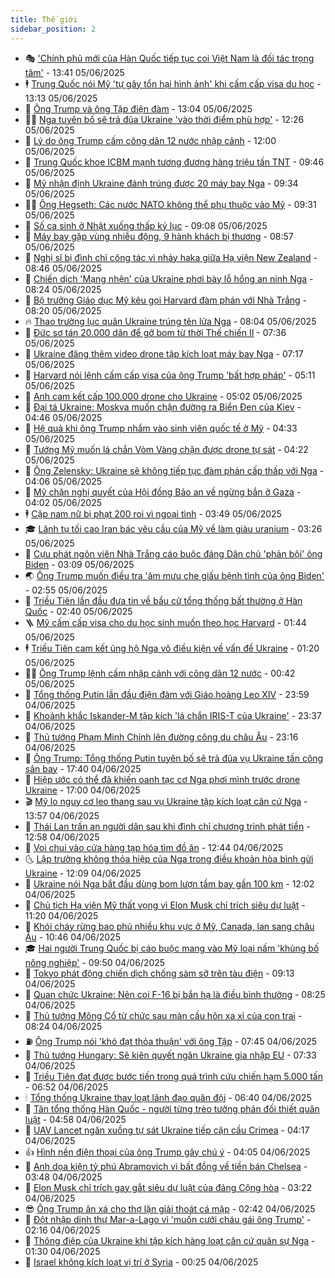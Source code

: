 ```yaml
---
title: Thế giới
sidebar_position: 2
---
```


<!-- vnexpress-the-gioi:START -->
- 🎭 [&#39;Chính phủ mới của Hàn Quốc tiếp tục coi Việt Nam là đối tác trọng tâm&#39;](https://vnexpress.net/chinh-phu-moi-cua-han-quoc-tiep-tuc-coi-viet-nam-la-doi-tac-trong-tam-4895095.html) - 13:41 05/06/2025
- 🕴 [Trung Quốc nói Mỹ &#39;tự gây tổn hại hình ảnh&#39; khi cấm cấp visa du học](https://vnexpress.net/trung-quoc-noi-my-tu-gay-ton-hai-hinh-anh-khi-cam-cap-visa-du-hoc-4895087.html) - 13:13 05/06/2025
- 🤭 [Ông Trump và ông Tập điện đàm](https://vnexpress.net/ong-trump-va-ong-tap-dien-dam-4895111.html) - 13:04 05/06/2025
- 🧑‍💻 [Nga tuyên bố sẽ trả đũa Ukraine &#39;vào thời điểm phù hợp&#39;](https://vnexpress.net/nga-tuyen-bo-se-tra-dua-ukraine-vao-thoi-diem-phu-hop-4895054.html) - 12:26 05/06/2025
- 🦏 [Lý do ông Trump cấm công dân 12 nước nhập cảnh](https://vnexpress.net/ly-do-ong-trump-cam-cong-dan-12-nuoc-nhap-canh-4894691.html) - 12:00 05/06/2025
- 🦒 [Trung Quốc khoe ICBM mạnh tương đương hàng triệu tấn TNT](https://vnexpress.net/trung-quoc-khoe-icbm-manh-tuong-duong-hang-trieu-tan-tnt-4894948.html) - 09:46 05/06/2025
- 🌈 [Mỹ nhận định Ukraine đánh trúng được 20 máy bay Nga](https://vnexpress.net/my-nhan-dinh-ukraine-danh-trung-duoc-20-may-bay-nga-4894944.html) - 09:34 05/06/2025
- 🧑‍🏫 [Ông Hegseth: Các nước NATO không thể phụ thuộc vào Mỹ](https://vnexpress.net/ong-hegseth-cac-nuoc-nato-khong-the-phu-thuoc-vao-my-4894972.html) - 09:31 05/06/2025
- 🐲 [Số ca sinh ở Nhật xuống thấp kỷ lục](https://vnexpress.net/so-ca-sinh-o-nhat-xuong-thap-ky-luc-4894937.html) - 09:08 05/06/2025
- 🦒 [Máy bay gặp vùng nhiễu động, 9 hành khách bị thương](https://vnexpress.net/may-bay-gap-vung-nhieu-dong-9-hanh-khach-bi-thuong-4894899.html) - 08:57 05/06/2025
- 🐻 [Nghị sĩ bị đình chỉ công tác vì nhảy haka giữa Hạ viện New Zealand](https://vnexpress.net/nghi-si-bi-dinh-chi-cong-tac-vi-nhay-haka-giua-ha-vien-new-zealand-4894946.html) - 08:46 05/06/2025
- 🚀 [Chiến dịch &#39;Mạng nhện&#39; của Ukraine phơi bày lỗ hổng an ninh Nga](https://vnexpress.net/chien-dich-mang-nhen-cua-ukraine-phoi-bay-lo-hong-an-ninh-nga-4893660.html) - 08:24 05/06/2025
- 🥰 [Bộ trưởng Giáo dục Mỹ kêu gọi Harvard đàm phán với Nhà Trắng](https://vnexpress.net/bo-truong-giao-duc-my-keu-goi-harvard-dam-phan-voi-nha-trang-4894826.html) - 08:20 05/06/2025
- 🔥 [Thao trường lục quân Ukraine trúng tên lửa Nga](https://vnexpress.net/thao-truong-luc-quan-ukraine-trung-ten-lua-nga-4894793.html) - 08:04 05/06/2025
- 🥳 [Đức sơ tán 20.000 dân để gỡ bom từ thời Thế chiến II](https://vnexpress.net/duc-so-tan-20-000-dan-de-go-bom-tu-thoi-the-chien-ii-4894857.html) - 07:36 05/06/2025
- 💼 [Ukraine đăng thêm video drone tập kích loạt máy bay Nga](https://vnexpress.net/ukraine-dang-them-video-drone-tap-kich-loat-may-bay-nga-4894803.html) - 07:17 05/06/2025
- 🤡 [Harvard nói lệnh cấm cấp visa của ông Trump &#39;bất hợp pháp&#39;](https://vnexpress.net/harvard-noi-lenh-cam-cap-visa-cua-ong-trump-bat-hop-phap-4894854.html) - 05:11 05/06/2025
- 🌁 [Anh cam kết cấp 100.000 drone cho Ukraine](https://vnexpress.net/anh-cam-ket-cap-100-000-drone-cho-ukraine-4894752.html) - 05:02 05/06/2025
- 🤩 [Đại tá Ukraine: Moskva muốn chặn đường ra Biển Đen của Kiev](https://vnexpress.net/dai-ta-ukraine-moskva-muon-chan-duong-ra-bien-den-cua-kiev-4894750.html) - 04:46 05/06/2025
- 🎉 [Hệ quả khi ông Trump nhắm vào sinh viên quốc tế ở Mỹ](https://vnexpress.net/he-qua-khi-ong-trump-nham-vao-sinh-vien-quoc-te-o-my-4894026.html) - 04:33 05/06/2025
- 🎉 [Tướng Mỹ muốn lá chắn Vòm Vàng chặn được drone tự sát](https://vnexpress.net/tuong-my-muon-la-chan-vom-vang-chan-duoc-drone-tu-sat-4894749.html) - 04:22 05/06/2025
- 🌁 [Ông Zelensky: Ukraine sẽ không tiếp tục đàm phán cấp thấp với Nga](https://vnexpress.net/ong-zelensky-ukraine-se-khong-tiep-tuc-dam-phan-cap-thap-voi-nga-4894764.html) - 04:06 05/06/2025
- 🌊 [Mỹ chặn nghị quyết của Hội đồng Bảo an về ngừng bắn ở Gaza](https://vnexpress.net/my-chan-nghi-quyet-cua-hoi-dong-bao-an-ve-ngung-ban-o-gaza-4894659.html) - 04:02 05/06/2025
- 🕴 [Cặp nam nữ bị phạt 200 roi vì ngoại tình](https://vnexpress.net/cap-nam-nu-bi-phat-200-roi-vi-ngoai-tinh-4894702.html) - 03:49 05/06/2025
- 🎓 [Lãnh tụ tối cao Iran bác yêu cầu của Mỹ về làm giàu uranium](https://vnexpress.net/lanh-tu-toi-cao-iran-bac-yeu-cau-cua-my-ve-lam-giau-uranium-4894723.html) - 03:26 05/06/2025
- 🦩 [Cựu phát ngôn viên Nhà Trắng cáo buộc đảng Dân chủ &#39;phản bội&#39; ông Biden](https://vnexpress.net/cuu-phat-ngon-vien-nha-trang-cao-buoc-dang-dan-chu-phan-boi-ong-biden-4894686.html) - 03:09 05/06/2025
- 🌏 [Ông Trump muốn điều tra &#39;âm mưu che giấu bệnh tình của ông Biden&#39;](https://vnexpress.net/ong-trump-muon-dieu-tra-am-muu-che-giau-benh-tinh-cua-ong-biden-4894734.html) - 02:55 05/06/2025
- 🌋 [Triều Tiên lần đầu đưa tin về bầu cử tổng thống bất thường ở Hàn Quốc](https://vnexpress.net/trieu-tien-lan-dau-dua-tin-ve-bau-cu-tong-thong-bat-thuong-o-han-quoc-4894701.html) - 02:40 05/06/2025
- 🪜 [Mỹ cấm cấp visa cho du học sinh muốn theo học Harvard](https://vnexpress.net/my-cam-cap-visa-cho-du-hoc-sinh-muon-theo-hoc-harvard-4894669.html) - 01:44 05/06/2025
- 🕴 [Triều Tiên cam kết ủng hộ Nga vô điều kiện về vấn đề Ukraine](https://vnexpress.net/trieu-tien-cam-ket-ung-ho-nga-vo-dieu-kien-ve-van-de-ukraine-4894650.html) - 01:20 05/06/2025
- 🧑‍🏫 [Ông Trump lệnh cấm nhập cảnh với công dân 12 nước](https://vnexpress.net/ong-trump-lenh-cam-nhap-canh-voi-cong-dan-12-nuoc-4894657.html) - 00:42 05/06/2025
- 🌮 [Tổng thống Putin lần đầu điện đàm với Giáo hoàng Leo XIV](https://vnexpress.net/tong-thong-putin-lan-dau-dien-dam-voi-giao-hoang-leo-xiv-4894654.html) - 23:59 04/06/2025
- 🚦 [Khoảnh khắc Iskander-M tập kích &#39;lá chắn IRIS-T của Ukraine&#39;](https://vnexpress.net/khoanh-khac-iskander-m-tap-kich-la-chan-iris-t-cua-ukraine-4894606.html) - 23:37 04/06/2025
- 💫 [Thủ tướng Phạm Minh Chính lên đường công du châu Âu](https://vnexpress.net/thu-tuong-pham-minh-chinh-len-duong-cong-du-chau-au-4894450.html) - 23:16 04/06/2025
- 🤡 [Ông Trump: Tổng thống Putin tuyên bố sẽ trả đũa vụ Ukraine tấn công sân bay](https://vnexpress.net/ong-trump-tong-thong-putin-tuyen-bo-se-tra-dua-vu-ukraine-tan-cong-san-bay-4894634.html) - 17:40 04/06/2025
- 🦣 [Hiệp ước có thể đã khiến oanh tạc cơ Nga phơi mình trước drone Ukraine](https://vnexpress.net/hiep-uoc-co-the-da-khien-oanh-tac-co-nga-phoi-minh-truoc-drone-ukraine-4894494.html) - 17:00 04/06/2025
- 🎬 [Mỹ lo nguy cơ leo thang sau vụ Ukraine tập kích loạt căn cứ Nga](https://vnexpress.net/my-lo-nguy-co-leo-thang-sau-vu-ukraine-tap-kich-loat-can-cu-nga-4894596.html) - 13:57 04/06/2025
- 🎉 [Thái Lan trấn an người dân sau khi đình chỉ chương trình phát tiền](https://vnexpress.net/thai-lan-tran-an-nguoi-dan-sau-khi-dinh-chi-chuong-trinh-phat-tien-4893726.html) - 12:58 04/06/2025
- 🎡 [Voi chui vào cửa hàng tạp hóa tìm đồ ăn](https://vnexpress.net/voi-chui-vao-cua-hang-tap-hoa-tim-do-an-4894583.html) - 12:44 04/06/2025
- 🌜 [Lập trường không thỏa hiệp của Nga trong điều khoản hòa bình gửi Ukraine](https://vnexpress.net/lap-truong-khong-thoa-hiep-cua-nga-trong-dieu-khoan-hoa-binh-gui-ukraine-4894233.html) - 12:09 04/06/2025
- 🎡 [Ukraine nói Nga bắt đầu dùng bom lượn tầm bay gần 100 km](https://vnexpress.net/ukraine-noi-nga-bat-dau-dung-bom-luon-tam-bay-gan-100-km-4894447.html) - 12:02 04/06/2025
- 🤗 [Chủ tịch Hạ viện Mỹ thất vọng vì Elon Musk chỉ trích siêu dự luật](https://vnexpress.net/chu-tich-ha-vien-my-that-vong-vi-elon-musk-chi-trich-sieu-du-luat-4894495.html) - 11:20 04/06/2025
- 🦩 [Khói cháy rừng bao phủ nhiều khu vực ở Mỹ, Canada, lan sang châu Âu](https://vnexpress.net/khoi-chay-rung-bao-phu-nhieu-khu-vuc-o-my-canada-lan-sang-chau-au-4894462.html) - 10:46 04/06/2025
- 🎓 [Hai người Trung Quốc bị cáo buộc mang vào Mỹ loại nấm &#39;khủng bố nông nghiệp&#39;](https://vnexpress.net/hai-nguoi-trung-quoc-bi-cao-buoc-mang-vao-my-loai-nam-khung-bo-nong-nghiep-4894347.html) - 09:50 04/06/2025
- 🌁 [Tokyo phát động chiến dịch chống sàm sỡ trên tàu điện](https://vnexpress.net/tokyo-phat-dong-chien-dich-chong-sam-so-tren-tau-dien-4894299.html) - 09:13 04/06/2025
- 🤩 [Quan chức Ukraine: Nên coi F-16 bị bắn hạ là điều bình thường](https://vnexpress.net/quan-chuc-ukraine-nen-coi-f-16-bi-ban-ha-la-dieu-binh-thuong-4894432.html) - 08:25 04/06/2025
- 👹 [Thủ tướng Mông Cổ từ chức sau màn cầu hôn xa xỉ của con trai](https://vnexpress.net/thu-tuong-mong-co-tu-chuc-sau-man-cau-hon-xa-xi-cua-con-trai-4894391.html) - 08:24 04/06/2025
- ⛽️ [Ông Trump nói &#39;khó đạt thỏa thuận&#39; với ông Tập](https://vnexpress.net/ong-trump-noi-kho-dat-thoa-thuan-voi-ong-tap-4894428.html) - 07:45 04/06/2025
- 🚀 [Thủ tướng Hungary: Sẽ kiên quyết ngăn Ukraine gia nhập EU](https://vnexpress.net/thu-tuong-hungary-se-kien-quyet-ngan-ukraine-gia-nhap-eu-4894273.html) - 07:33 04/06/2025
- 🎡 [Triều Tiên đạt được bước tiến trong quá trình cứu chiến hạm 5.000 tấn](https://vnexpress.net/trieu-tien-dat-duoc-buoc-tien-trong-qua-trinh-cuu-chien-ham-5-000-tan-4894316.html) - 06:52 04/06/2025
- 🕯 [Tổng thống Ukraine thay loạt lãnh đạo quân đội](https://vnexpress.net/tong-thong-ukraine-thay-loat-lanh-dao-quan-doi-4894232.html) - 06:40 04/06/2025
- 🐻 [Tân tổng thống Hàn Quốc - người từng trèo tường phản đối thiết quân luật](https://vnexpress.net/tan-tong-thong-han-quoc-nguoi-tung-treo-tuong-phan-doi-thiet-quan-luat-4894229.html) - 04:58 04/06/2025
- 🚦 [UAV Lancet ngăn xuồng tự sát Ukraine tiếp cận cầu Crimea](https://vnexpress.net/uav-lancet-ngan-xuong-tu-sat-ukraine-tiep-can-cau-crimea-4894221.html) - 04:17 04/06/2025
- 👍 [Hình nền điện thoại của ông Trump gây chú ý](https://vnexpress.net/hinh-nen-dien-thoai-cua-ong-trump-gay-chu-y-4894250.html) - 04:05 04/06/2025
- 🚀 [Anh dọa kiện tỷ phú Abramovich vì bất đồng về tiền bán Chelsea](https://vnexpress.net/anh-doa-kien-ty-phu-abramovich-vi-bat-dong-ve-tien-ban-chelsea-4894281.html) - 03:48 04/06/2025
- 🌮 [Elon Musk chỉ trích gay gắt siêu dự luật của đảng Cộng hòa](https://vnexpress.net/elon-musk-chi-trich-gay-gat-sieu-du-luat-cua-dang-cong-hoa-4894218.html) - 03:22 04/06/2025
- 😎 [Ông Trump ân xá cho thợ lặn giải thoát cá mập](https://vnexpress.net/ong-trump-an-xa-cho-tho-lan-giai-thoat-ca-map-4894258.html) - 02:42 04/06/2025
- 🐲 [Đột nhập dinh thự Mar-a-Lago vì &#39;muốn cưới cháu gái ông Trump&#39;](https://vnexpress.net/dot-nhap-dinh-thu-mar-a-lago-vi-muon-cuoi-chau-gai-ong-trump-4894246.html) - 02:16 04/06/2025
- 💫 [Thông điệp của Ukraine khi tập kích hàng loạt căn cứ quân sự Nga](https://vnexpress.net/thong-diep-cua-ukraine-khi-tap-kich-hang-loat-can-cu-quan-su-nga-4893705.html) - 01:30 04/06/2025
- 👀 [Israel không kích loạt vị trí ở Syria](https://vnexpress.net/israel-khong-kich-loat-vi-tri-o-syria-4894214.html) - 00:25 04/06/2025<!-- vnexpress-the-gioi:END -->